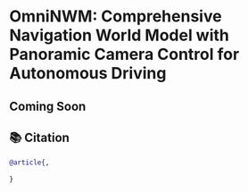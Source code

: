 # OmniNWM: Comprehensive Navigation World Model with Panoramic Camera Control for Autonomous Driving

## Coming Soon


## 📚 Citation

```bibtex
@article{,
 
}
```